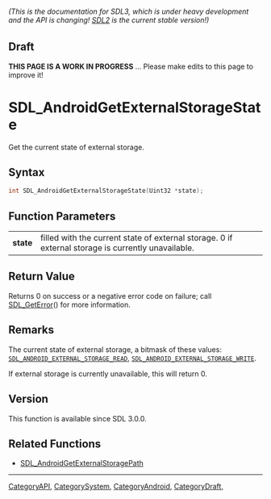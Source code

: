 ###### (This is the documentation for SDL3, which is under heavy development and the API is changing! [SDL2](https://wiki.libsdl.org/SDL2/) is the current stable version!)

## Draft

**THIS PAGE IS A WORK IN PROGRESS** ... Please make edits to this page to improve it!


<!-- #*^*^*^*^*See https://wiki.libsdl.org/SGFunctions for details on editing this page*^*^*^*^* -->
# SDL_AndroidGetExternalStorageState

Get the current state of external storage.

## Syntax

```c
int SDL_AndroidGetExternalStorageState(Uint32 *state);

```

## Function Parameters

|               |                                                                                                    |
| ------------- | -------------------------------------------------------------------------------------------------- |
| **state**     | filled with the current state of external storage. 0 if external storage is currently unavailable. |

## Return Value

Returns 0 on success or a negative error code on failure; call
[SDL_GetError](SDL_GetError)() for more information.

## Remarks

The current state of external storage, a bitmask of these values:
[`SDL_ANDROID_EXTERNAL_STORAGE_READ`](SDL_ANDROID_EXTERNAL_STORAGE_READ),
[`SDL_ANDROID_EXTERNAL_STORAGE_WRITE`](SDL_ANDROID_EXTERNAL_STORAGE_WRITE).

If external storage is currently unavailable, this will return 0.

## Version

This function is available since SDL 3.0.0.

## Related Functions

* [SDL_AndroidGetExternalStoragePath](SDL_AndroidGetExternalStoragePath)

----
[CategoryAPI](CategoryAPI), [CategorySystem](CategorySystem), [CategoryAndroid](CategoryAndroid), [CategoryDraft](CategoryDraft), <!-- #See the Style Guide for instructions on editing the footer. -->


